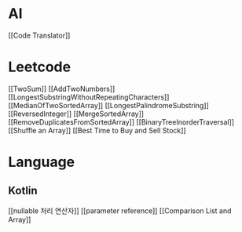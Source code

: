 # AI
[[Code Translator]]

# Leetcode
[[TwoSum]]
[[AddTwoNumbers]]
[[LongestSubstringWithoutRepeatingCharacters]]
[[MedianOfTwoSortedArray]]
[[LongestPalindromeSubstring]]
[[ReversedInteger]]
[[MergeSortedArray]]
[[RemoveDuplicatesFromSortedArray]]
[[BinaryTreeInorderTraversal]]
[[Shuffle an Array]]
[[Best Time to Buy and Sell Stock]]



# Language
## Kotlin
[[nullable 처리 연산자]]
[[parameter reference]]
[[Comparison List and Array]]

